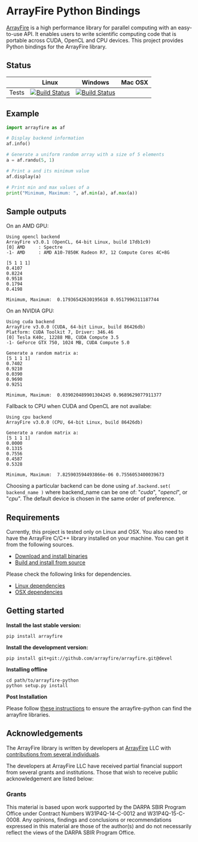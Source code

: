 # ArrayFire Python Bindings

[ArrayFire](https://github.com/arrayfire/arrayfire) is a high performance library for parallel computing with an easy-to-use API. It enables users to write scientific computing code that is portable across CUDA, OpenCL and CPU devices. This project provides Python bindings for the ArrayFire library.

## Status
|        | Linux | Windows | Mac OSX |
|:------:|:------------:|:--------------:|:-------:|
| Tests  | [![Build Status](http://ci.arrayfire.org/buildStatus/icon?job=arrayfire-wrappers/python-linux)](http://ci.arrayfire.org/view/All/job/arrayfire-wrappers/job/python-linux/) | [![Build Status](http://ci.arrayfire.org/buildStatus/icon?job=arrayfire-wrappers/python-windows)](http://ci.arrayfire.org/view/All/job/arrayfire-wrappers/job/python-windows/) | |

## Example

```python
import arrayfire as af

# Display backend information
af.info()

# Generate a uniform random array with a size of 5 elements
a = af.randu(5, 1)

# Print a and its minimum value
af.display(a)

# Print min and max values of a
print("Minimum, Maximum: ", af.min(a), af.max(a))
```

## Sample outputs

On an AMD GPU:

```
Using opencl backend
ArrayFire v3.0.1 (OpenCL, 64-bit Linux, build 17db1c9)
[0] AMD     : Spectre
-1- AMD     : AMD A10-7850K Radeon R7, 12 Compute Cores 4C+8G

[5 1 1 1]
0.4107
0.8224
0.9518
0.1794
0.4198

Minimum, Maximum:  0.17936542630195618 0.9517996311187744
```

On an NVIDIA GPU:

```
Using cuda backend
ArrayFire v3.0.0 (CUDA, 64-bit Linux, build 86426db)
Platform: CUDA Toolkit 7, Driver: 346.46
[0] Tesla K40c, 12288 MB, CUDA Compute 3.5
-1- GeForce GTX 750, 1024 MB, CUDA Compute 5.0

Generate a random matrix a:
[5 1 1 1]
0.7402
0.9210
0.0390
0.9690
0.9251

Minimum, Maximum:  0.039020489901304245 0.9689629077911377
```

Fallback to CPU when CUDA and OpenCL are not availabe:

```
Using cpu backend
ArrayFire v3.0.0 (CPU, 64-bit Linux, build 86426db)

Generate a random matrix a:
[5 1 1 1]
0.0000
0.1315
0.7556
0.4587
0.5328

Minimum, Maximum:  7.825903594493866e-06 0.7556053400039673
```

Choosing a particular backend can be done using `af.backend.set( backend_name )`  where backend_name can be one of: "_cuda_", "_opencl_", or "_cpu_". The default device is chosen in the same order of preference.

## Requirements

Currently, this project is tested only on Linux and OSX. You also need to have the ArrayFire C/C++ library installed on your machine. You can get it from the following sources.

- [Download and install binaries](https://arrayfire.com/download)
- [Build and install from source](https://github.com/arrayfire/arrayfire)

Please check the following links for dependencies.

- [Linux dependencies](http://www.arrayfire.com/docs/using_on_linux.htm)
- [OSX dependencies](http://www.arrayfire.com/docs/using_on_osx.htm)

## Getting started

**Install the last stable version:**

```
pip install arrayfire
```

**Install the development version:**

```
pip install git+git://github.com/arrayfire/arrayfire.git@devel
```

**Installing offline**

```
cd path/to/arrayfire-python
python setup.py install
```

**Post Installation**

Please follow [these instructions](https://github.com/arrayfire/arrayfire-python/wiki) to ensure the arrayfire-python can find the arrayfire libraries.

## Acknowledgements

The ArrayFire library is written by developers at [ArrayFire](http://arrayfire.com) LLC
with [contributions from several individuals](https://github.com/arrayfire/arrayfire_python/graphs/contributors).

The developers at ArrayFire LLC have received partial financial support
from several grants and institutions. Those that wish to receive public
acknowledgement are listed below:

<!--
The following section contains acknowledgements for grant funding. In most
circumstances, the specific phrasing of the text is mandated by the grant
provider. Thus these acknowledgements must remain intact without modification.
-->

### Grants

This material is based upon work supported by the DARPA SBIR Program Office
under Contract Numbers W31P4Q-14-C-0012 and W31P4Q-15-C-0008.
Any opinions, findings and conclusions or recommendations expressed in this
material are those of the author(s) and do not necessarily reflect the views of
the DARPA SBIR Program Office.
